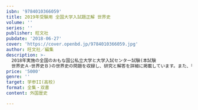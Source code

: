 ```yaml
---
isbn: '9784010366059'
title: 2019年受験用 全国大学入試題正解 世界史
volume: ''
series: ''
publisher: 旺文社
pubdate: '2018-06-27'
cover: 'https://cover.openbd.jp/9784010366059.jpg'
author: 旺文社／編集
description: >-
  2018年実施の全国のおもな国公私立大学と大学入試センター試験(本試験
  世界史Ａ･世界史Ｂ)の世界史の問題を収録し、研究と解答を詳細に掲載しています。また、｢2018年の出題傾向｣、｢内容別問題一覧｣も収録しています。大学受験対策書としてだけでなく入試資料としても高い評価を得ています。
price: '5000'
genre: ''
target: 学参II(高校)
format: 全集・双書
content: 外国歴史

---
```

